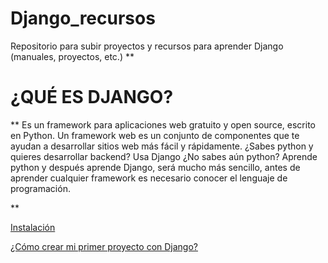 # Django_recursos
Repositorio para subir proyectos y recursos para aprender Django (manuales, proyectos, etc.)
**

# ¿QUÉ ES DJANGO?

**
Es un framework para aplicaciones web gratuito y open source, escrito en Python. Un framework web es un conjunto de componentes que te ayudan a desarrollar sitios web más fácil y rápidamente.
¿Sabes python y quieres desarrollar backend? Usa Django
¿No sabes aún python? Aprende python y después aprende Django, será mucho más sencillo, antes de aprender cualquier framework es necesario conocer el lenguaje de programación.

**



[Instalación](https://github.com/BettySanchez7/Django_recursos/blob/main/Instalaci%C3%B3n/Instalaci%C3%B3n.md)

[¿Cómo crear mi primer proyecto con Django?]()
